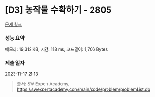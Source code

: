 # [D3] 농작물 수확하기 - 2805 

[문제 링크](https://swexpertacademy.com/main/code/problem/problemDetail.do?contestProbId=AV7GLXqKAWYDFAXB) 

### 성능 요약

메모리: 19,312 KB, 시간: 118 ms, 코드길이: 1,706 Bytes

### 제출 일자

2023-11-17 21:13



> 출처: SW Expert Academy, https://swexpertacademy.com/main/code/problem/problemList.do